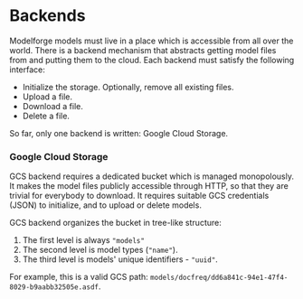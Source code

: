 # Backends

Modelforge models must live in a place which is accessible from all over the world.
There is a backend mechanism that abstracts getting model files from
and putting them to the cloud. Each backend must satisfy the following
interface:

* Initialize the storage. Optionally, remove all existing files.
* Upload a file.
* Download a file.
* Delete a file.

So far, only one backend is written: Google Cloud Storage.

### Google Cloud Storage

GCS backend requires a dedicated bucket which is managed monopolously.
It makes the model files publicly accessible through HTTP, so that they are
trivial for everybody to download. It requires suitable GCS credentials
(JSON) to initialize, and to upload or delete models.

GCS backend organizes the bucket in tree-like structure:

1. The first level is always `"models"`
2. The second level is model types (`"name"`).
3. The third level is models' unique identifiers - `"uuid"`.

For example, this is a valid GCS path: `models/docfreq/dd6a841c-94e1-47f4-8029-b9aabb32505e.asdf`.
